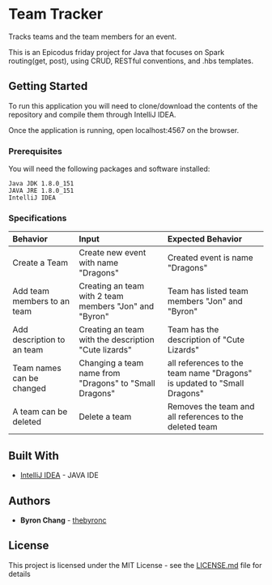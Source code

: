 # Team Tracker

Tracks teams and the team members for an event.

This is an Epicodus friday project for Java that focuses on Spark routing(get, post), using CRUD, RESTful conventions, and .hbs templates.

## Getting Started

To run this application you will need to clone/download the contents of the repository and compile them through IntelliJ IDEA.

Once the application is running, open localhost:4567 on the browser.

### Prerequisites

You will need the following packages and software installed:

```
Java JDK 1.8.0_151
JAVA JRE 1.8.0_151
IntelliJ IDEA
```
### Specifications
| Behavior | Input | Expected Behavior |
| :------------- | :------------- | :------------- |
| Create a Team | Create new event with name "Dragons" | Created event is name "Dragons" |
| Add team members to an team | Creating an team with 2 team members "Jon" and "Byron" | Team has listed team members "Jon" and "Byron" |
| Add description to an team | Creating an team with the description "Cute lizards" | Team has the description of "Cute Lizards" |
| Team names can be changed | Changing a team name from "Dragons" to "Small Dragons" | all references to the team name "Dragons" is updated to "Small Dragons" |
| A team can be deleted | Delete a team | Removes the team and all references to the deleted team |

## Built With

* [IntelliJ IDEA](https://www.jetbrains.com/idea/) - JAVA IDE

## Authors

* **Byron Chang** - [thebyronc](https://github.com/thebyronc/)

## License

This project is licensed under the MIT License - see the [LICENSE.md](LICENSE.md) file for details
